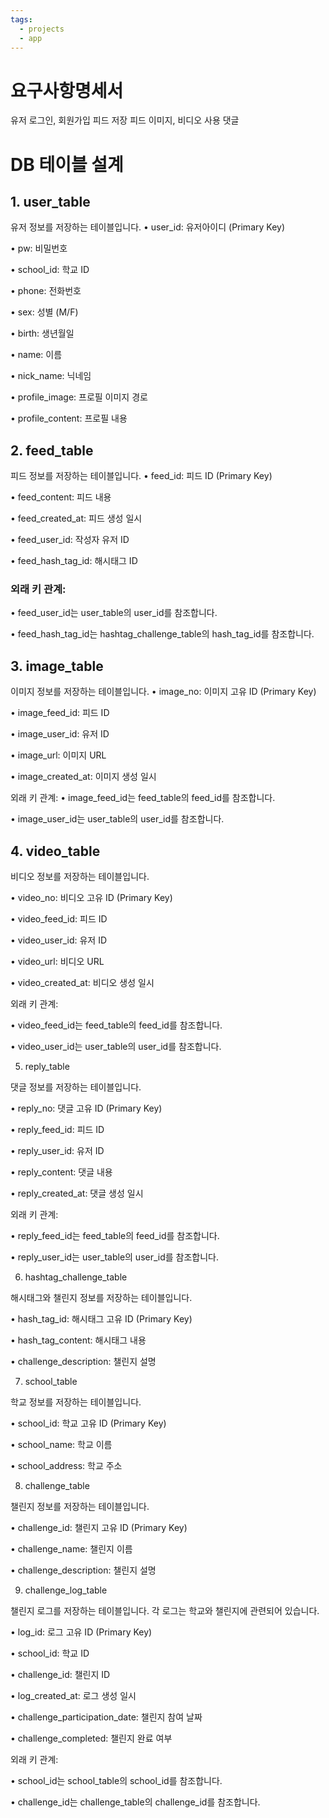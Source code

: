 ```yaml
---
tags:
  - projects
  - app
---
```


# 요구사항명세서
유저 로그인, 회원가입
피드 저장
피드 이미지, 비디오 사용
댓글


# DB 테이블 설계
## 1. user_table
유저 정보를 저장하는 테이블입니다.
• user_id: 유저아이디 (Primary Key)

• pw: 비밀번호

• school_id: 학교 ID

• phone: 전화번호

• sex: 성별 (M/F)

• birth: 생년월일

• name: 이름

• nick_name: 닉네임

• profile_image: 프로필 이미지 경로

• profile_content: 프로필 내용

  

## 2. feed_table
피드 정보를 저장하는 테이블입니다.
• feed_id: 피드 ID (Primary Key)

• feed_content: 피드 내용

• feed_created_at: 피드 생성 일시

• feed_user_id: 작성자 유저 ID

• feed_hash_tag_id: 해시태그 ID

### 외래 키 관계:
• feed_user_id는 user_table의 user_id를 참조합니다.

• feed_hash_tag_id는 hashtag_challenge_table의 hash_tag_id를 참조합니다.
## 3. image_table
이미지 정보를 저장하는 테이블입니다.
• image_no: 이미지 고유 ID (Primary Key)

• image_feed_id: 피드 ID

• image_user_id: 유저 ID

• image_url: 이미지 URL

• image_created_at: 이미지 생성 일시

외래 키 관계:
• image_feed_id는 feed_table의 feed_id를 참조합니다.

• image_user_id는 user_table의 user_id를 참조합니다.

  

## 4. video_table

  

비디오 정보를 저장하는 테이블입니다.

  

• video_no: 비디오 고유 ID (Primary Key)

• video_feed_id: 피드 ID

• video_user_id: 유저 ID

• video_url: 비디오 URL

• video_created_at: 비디오 생성 일시

  

외래 키 관계:

  

• video_feed_id는 feed_table의 feed_id를 참조합니다.

• video_user_id는 user_table의 user_id를 참조합니다.

  

5. reply_table

  

댓글 정보를 저장하는 테이블입니다.

  

• reply_no: 댓글 고유 ID (Primary Key)

• reply_feed_id: 피드 ID

• reply_user_id: 유저 ID

• reply_content: 댓글 내용

• reply_created_at: 댓글 생성 일시

  

외래 키 관계:

  

• reply_feed_id는 feed_table의 feed_id를 참조합니다.

• reply_user_id는 user_table의 user_id를 참조합니다.

  

6. hashtag_challenge_table

  

해시태그와 챌린지 정보를 저장하는 테이블입니다.

  

• hash_tag_id: 해시태그 고유 ID (Primary Key)

• hash_tag_content: 해시태그 내용

• challenge_description: 챌린지 설명

  

7. school_table

  

학교 정보를 저장하는 테이블입니다.

  

• school_id: 학교 고유 ID (Primary Key)

• school_name: 학교 이름

• school_address: 학교 주소

  

8. challenge_table

  

챌린지 정보를 저장하는 테이블입니다.

  

• challenge_id: 챌린지 고유 ID (Primary Key)

• challenge_name: 챌린지 이름

• challenge_description: 챌린지 설명

  

9. challenge_log_table

  

챌린지 로그를 저장하는 테이블입니다. 각 로그는 학교와 챌린지에 관련되어 있습니다.

  

• log_id: 로그 고유 ID (Primary Key)

• school_id: 학교 ID

• challenge_id: 챌린지 ID

• log_created_at: 로그 생성 일시

• challenge_participation_date: 챌린지 참여 날짜

• challenge_completed: 챌린지 완료 여부

  

외래 키 관계:

  

• school_id는 school_table의 school_id를 참조합니다.

• challenge_id는 challenge_table의 challenge_id를 참조합니다.